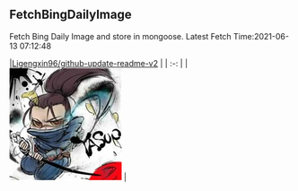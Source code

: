 ## FetchBingDailyImage

Fetch Bing Daily Image and store in mongoose. Latest Fetch Time:2021-06-13 07:12:48

|[Ligengxin96/github-update-readme-v2](https://github.com/Ligengxin96/github-update-readme-v2) |
                | :-: |
                |<a href="https://github.com/Ligengxin96/github-update-readme-v2"><img src="https://github.com/Ligengxin96/FetchBingDailyImage/raw/master/DISPLAY.jpg" alt="Ligengxin96/github-update-readme-v2" title="Ligengxin96/github-update-readme-v2" width="200" height="200"></a> |



